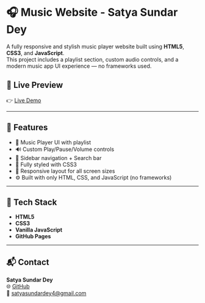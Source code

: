 # 🎧 Music Website - Satya Sundar Dey

A fully responsive and stylish music player website built using **HTML5**, **CSS3**, and **JavaScript**.  
This project includes a playlist section, custom audio controls, and a modern music app UI experience — no frameworks used.

## 🔗 Live Preview

👉 [Live Demo](https://dotsatya.github.io/Music-Website/)

---

## 🚀 Features

- 🎵 Music Player UI with playlist
- 🔊 Custom Play/Pause/Volume controls
- 🧭 Sidebar navigation + Search bar
- 🎨 Fully styled with CSS3
- 📱 Responsive layout for all screen sizes
- ⚙️ Built with only HTML, CSS, and JavaScript (no frameworks)

---

## 🧠 Tech Stack

- **HTML5**
- **CSS3**
- **Vanilla JavaScript**
- **GitHub Pages**

---

## 📬 Contact

**Satya Sundar Dey**  
🌐 [GitHub](https://github.com/dotsatya)  
📧 satyasundardey4@gmail.com

